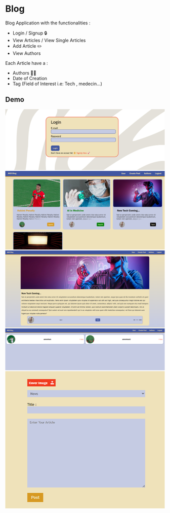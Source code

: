 
# Blog

Blog Application with the functionalities :
- Login / Signup :lock:
- View Articles / View Single Articles
- Add Article :pencil2:
- View Authors

Each Article have a :
- Authors :technologist:
- Date of Creation 
- Tag (Field of Interest i.e: Tech , medecin...)



## Demo
![Alt text](login.png)
![Alt text](acceuil.png)
![Alt text](article.png)
![Alt text](authors.png)
![Alt text](create.png)

